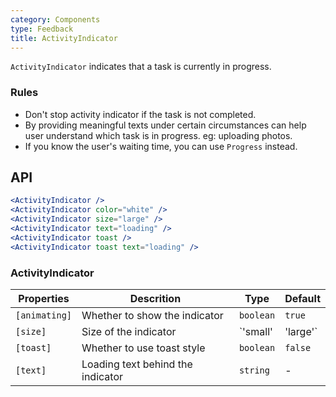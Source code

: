 ```yaml
---
category: Components
type: Feedback
title: ActivityIndicator
---
```


`ActivityIndicator` indicates that a task is currently in progress.

### Rules
- Don't stop activity indicator if the task is not completed.
- By providing meaningful texts under certain circumstances can help user understand which task is in progress. eg: uploading photos.
- If you know the user's waiting time, you can use `Progress` instead.


## API

```jsx
<ActivityIndicator />
<ActivityIndicator color="white" />
<ActivityIndicator size="large" />
<ActivityIndicator text="loading" />
<ActivityIndicator toast />
<ActivityIndicator toast text="loading" />
```

### ActivityIndicator

Properties | Descrition | Type | Default
-----------|------------|------|--------
| `[animating]` | Whether to show the indicator | `boolean`  | `true`  |
| `[size]` | Size of the indicator | `'small' | 'large'` | `'small'`  |
| `[toast]` | Whether to use toast style | `boolean` | `false`  |
| `[text]` | Loading text behind the indicator | `string` | - |
